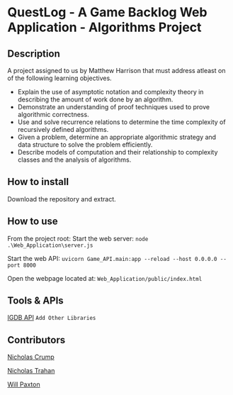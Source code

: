# QuestLog - A Game Backlog Web Application - Algorithms Project

## Description
A project assigned to us by Matthew Harrison that must address atleast on of the following learning objectives.

* Explain the use of asymptotic notation and complexity theory in describing the amount of work done by an algorithm.
* Demonstrate an understanding of proof techniques used to prove algorithmic correctness.
* Use and solve recurrence relations to determine the time complexity of recursively defined algorithms.
* Given a problem, determine an appropriate algorithmic strategy and data structure to solve the problem efficiently.
* Describe models of computation and their relationship to complexity classes and the analysis of algorithms.

## How to install
Download the repository and extract.

## How to use
From the project root:
Start the web server:
`node .\Web_Application\server.js`

Start the web API:
`uvicorn Game_API.main:app --reload --host 0.0.0.0 --port 8000`

Open the webpage located at: `Web_Application/public/index.html`


## Tools & APIs
[IGDB API](https://api-docs.igdb.com/#getting-started)
`Add Other Libraries`

## Contributors
[Nicholas Crump](https://github.com/Kataruse)

[Nicholas Trahan](https://github.com/NicholasTrahan)

[Will Paxton](https://github.com/willpaxton)
